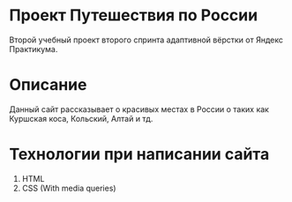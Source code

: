 
# Проект Путешествия по России

Второй учебный проект второго спринта адаптивной вёрстки от Яндекс Практикума.

# Описание 

Данный сайт рассказывает о красивых местах в России о таких как Куршская коса, Кольский, Алтай и тд.

# Технологии при написании сайта

1) HTML
2) CSS (With media queries)
